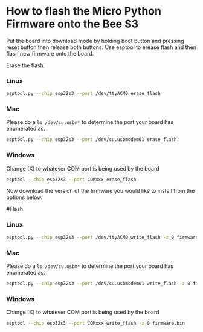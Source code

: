 # How to flash the Micro Python Firmware onto the Bee S3


Put the board into download mode by holding boot button and pressing reset button then release both buttons. 
Use esptool to erease flash and then flash new firmware onto the board.

Erase the flash.
### Linux
```bash
esptool.py --chip esp32s3 --port /dev/ttyACM0 erase_flash
```

### Mac
Please do a `ls /dev/cu.usbm*` to determine the port your board has enumerated as.
```bash
esptool.py --chip esp32s3 --port /dev/cu.usbmodem01 erase_flash
```

### Windows
Change (X) to whatever COM port is being used by the board
```bash
esptool --chip esp32s3 --port COMxxx erase_flash
```

Now download the version of the firmware you would like to install from the options below.

#Flash
### Linux
```bash
esptool.py --chip esp32s3 --port /dev/ttyACM0 write_flash -z 0 firmware.bin
```

### Mac
Please do a `ls /dev/cu.usbm*` to determine the port your board has enumerated as.
```bash
esptool.py --chip esp32s3 --port /dev/cu.usbmodem01 write_flash -z 0 firmware.bin
```

### Windows
Change (X) to whatever COM port is being used by the board
```bash
esptool --chip esp32s3 --port COMxxx write_flash -z 0 firmware.bin
